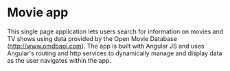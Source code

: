 # Movie app

This single page application lets users search for information on movies and TV shows using data provided by the Open Movie Database (http://www.omdbapi.com). The app is built with Angular JS and uses Angular's routing and http services to dynamically manage and display data as the user navigates within the app.
